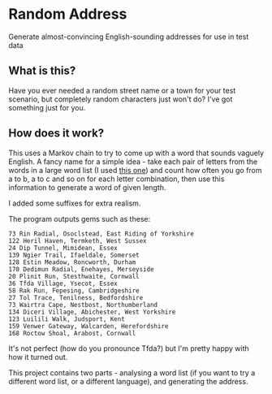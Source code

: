 # Random Address
Generate almost-convincing English-sounding addresses for use in test data

## What is this?
Have you ever needed a random street name or a town for your test scenario, but completely random characters just won't do? I've got something just for you.

## How does it work?

This uses a Markov chain to try to come up with a word that sounds vaguely English.  A fancy name for a simple idea - take each pair of letters from the words in a large word list (I used [this one](https://github.com/dwyl/english-words)) and count how often you go from a to b, a to c and so on for each letter combination, then use this information to generate a word of given length.

I added some suffixes for extra realism.
 
The program outputs gems such as these:
```
73 Rin Radial, Osoclstead, East Riding of Yorkshire
122 Heril Haven, Termketh, West Sussex
24 Dip Tunnel, Mimidean, Essex
139 Ngier Trail, Ifaeldale, Somerset
128 Estin Meadow, Roncworth, Durham 
170 Dedimun Radial, Enehayes, Merseyside
20 Plinit Run, Stesthwaite, Cornwall
36 Tfda Village, Ysecot, Essex
58 Rak Run, Fepesing, Cambridgeshire
27 Tol Trace, Tenilness, Bedfordshire
73 Wairtra Cape, Nestbost, Northumberland
134 Diceri Village, Abichester, West Yorkshire
123 Luilili Walk, Judsport, Kent
159 Venwer Gateway, Walcarden, Herefordshire
168 Roctow Shoal, Arabost, Cornwall
```

It's not perfect (how do you pronounce Tfda?) but I'm pretty happy with how it turned out.

This project contains two parts - analysing a word list (if you want to try a different word list, or a different language), and generating the address.